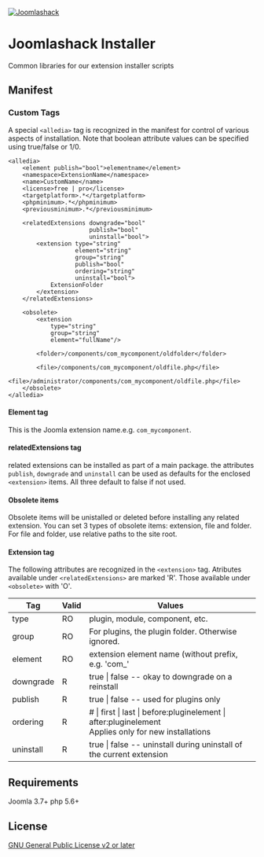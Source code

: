 [![Joomlashack](https://www.joomlashack.com/images/logo_circle_small.png)](https://www.joomlashack.com)

Joomlashack Installer
============

Common libraries for our extension installer scripts

## Manifest

### Custom Tags
A special `<alledia>` tag is recognized in the manifest for control of various aspects
of installation. Note that boolean attribute values can be specified using true/false or 1/0.

    <alledia>
        <element publish="bool">elementname</element>
        <namespace>ExtensionName</namespace>
        <name>CustomName</name>
        <license>free | pro</license>
        <targetplatform>.*</targetplatform>
        <phpminimum>.*</phpminimum>
        <previousminimum>.*</previousminimum>
        
        <relatedExtensions downgrade="bool"
                           publish="bool"
                           uninstall="bool">
            <extension type="string"
                       element="string"
                       group="string"
                       publish="bool"
                       ordering="string"
                       uninstall="bool">
                ExtensionFolder
            </extension>
        </relatedExtensions>
        
        <obsolete>
            <extension
                type="string"
                group="string"
                element="fullName"/>

            <folder>/components/com_mycomponent/oldfolder</folder>
    
            <file>/components/com_mycomponent/oldfile.php</file>
            <file>/administrator/components/com_mycomponent/oldfile.php</file>
        </obsolete>
    </alledia>

#### Element tag

This is the Joomla extension name.e.g. `com_mycomponent`.

#### relatedExtensions tag

related extensions can be installed as part of a main package. the attributes `publish`, `downgrade`
and `uninstall` can be used as defaults for the enclosed `<extension>` items. All three default to false
if not used.

#### Obsolete items

Obsolete items will be unistalled or deleted before installing any related extension.
You can set 3 types of obsolete items: extension, file and folder.
For file and folder, use relative paths to the site root.

#### Extension tag

The following attributes are recognized in the `<extension>` tag.
Atributes available under 
`<relatedExtensions>` are marked 'R'. Those available under `<obsolete>` with 'O'.

|Tag |Valid|Values|
|----|-----|------|
|type|RO|plugin, module, component, etc.|
|group|RO|For plugins, the plugin folder. Otherwise ignored.|
|element|RO|extension element name (without prefix, e.g. 'com_'|
|downgrade|R|true &#124; false -- okay to downgrade on a reinstall|
|publish|R|true &#124; false -- used for plugins only
|ordering|R|# &#124; first &#124; last &#124; before:pluginelement &#124; after:pluginelement<br/>Applies only for new installations
|uninstall|R|true &#124; false -- uninstall during uninstall of the current extension|

## Requirements

Joomla 3.7+
php 5.6+

## License

[GNU General Public License v2 or later](http://www.gnu.org/copyleft/gpl.html)
